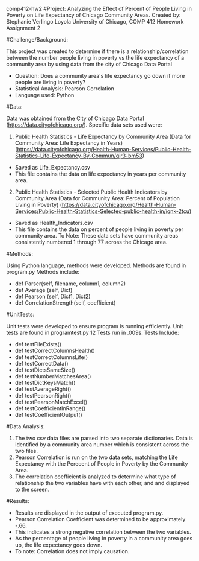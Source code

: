 comp412-hw2
#Project: Analyzing the Effect of Percent of People Living in Poverty on Life Expectancy of Chicago Community Areas.
Created by: Stephanie Verlingo
Loyola University of Chicago, COMP 412 Homework Assignment 2


#Challenge/Background:

This project was created to determine if there is a relationship/correlation between the number people living in poverty vs the life expectancy of a community area by using data from the city of Chicago Data Portal
- Question: Does a community area's life expectancy go down if more people are living in poverty? 
- Statistical Analysis: Pearson Correlation
- Language used: Python

#Data:

Data was obtained from the City of Chicago Data Portal (https://data.cityofchicago.org/).
Specific data sets used were:

1. Public Health Statistics - Life Expectancy by Community Area (Data for Community Area: Life Expectancy in Years) (https://data.cityofchicago.org/Health-Human-Services/Public-Health-Statistics-Life-Expectancy-By-Commun/qjr3-bm53)
 - Saved as Life_Expectancy.csv
 - This file contains the data on life expectancy in years per community area.
2. Public Health Statistics - Selected Public Health Indicators by Community Area (Data for Community Area: Percent of Population Living in Poverty) (https://data.cityofchicago.org/Health-Human-Services/Public-Health-Statistics-Selected-public-health-in/iqnk-2tcu) 
 - Saved as Health_Indicators.csv
 - This file contains the data on percent of people living in poverty per community area.
To Note: These data sets have community areas consistently numbered 1 through 77 across the Chicago area.

#Methods:

Using Python language, methods were developed. 
Methods are found in program.py
Methods include: 
- def Parser(self, filename, column1, column2) 
- def Average (self, Dict)
- def Pearson (self, Dict1, Dict2)
- def CorrelationStrength(self, coefficient)

#UnitTests:

Unit tests were developed to ensure program is running efficiently. 
Unit tests are found in programtest.py
12 Tests run in .009s. 
Tests Include:
- def testFileExists()
- def testCorrectColumnsHealth()
- def testCorrectColumnsLife()
- def testCorrectData()
- def testDictsSameSize()
- def testNumberMatchesArea()
- def testDictKeysMatch()
- def testAverageRight()
- def testPearsonRight()
- def testPearsonMatchExcel()
- def testCoefficientInRange()
- def testCoefficientOutput()

#Data Analysis:

1. The two csv data files are parsed into two separate dictionaries. Data is identified by a community area number which is consistent across the two files.
2. Pearson Correlation is run on the two data sets, matching the Life Expectancy with the Perecent of People in Poverty by the Community Area.
3. The correlation coefficient is analyzed to determine what type of relationship the two variables have with each other, and and displayed to the screen.

#Results:

- Results are displayed in the output of executed program.py. 
- Pearson Correlation Coefficient was determined to be approximately -.66.
- This indicates a strong negative correlation between the two variables.
- As the percentage of people living in poverty in a community area goes up, the life expectancy goes down. 
- To note: Correlation does not imply causation.
